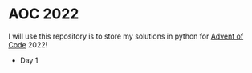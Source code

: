 # AOC 2022

I will use this repository is to store my solutions in python for [Advent of Code](https://adventofcode.com/) 2022!

 - Day 1

